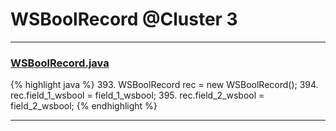 # WSBoolRecord @Cluster 3

***

### [WSBoolRecord.java](https://searchcode.com/codesearch/view/15642487/)
{% highlight java %}
393. WSBoolRecord rec = new WSBoolRecord();
394. rec.field_1_wsbool = field_1_wsbool;
395. rec.field_2_wsbool = field_2_wsbool;
{% endhighlight %}

***

